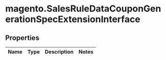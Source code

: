 # magento.SalesRuleDataCouponGenerationSpecExtensionInterface

## Properties
Name | Type | Description | Notes
------------ | ------------- | ------------- | -------------


